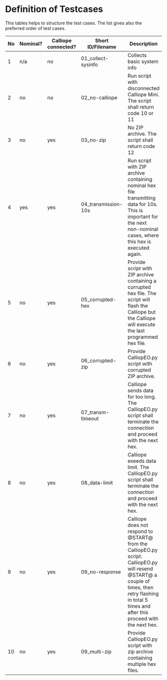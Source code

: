 # Definition of Testcases

This tables helps to structure the test cases. The list gives also the preferred order of test cases.

No | Nominal? | Calliope connected? | Short ID/Filename | Description | Necessary ZIP files | TC implemented?
---|----------|---------------------|-------------------|-------------|---------------------|----------------
1 | n/a | no | 01_collect-sysinfo | Collects basic system info | none needed | yes
2 | no | no | 02_no-calliope | Run script with disconnected Calliope Mini. The script shall return code 10 or 11 | none needed | yes
3 | no | yes | 03_no-zip | No ZIP archive. The script shall return code 12 | none needed | yes
4 | yes | yes | 04_transmission-10s | Run script with ZIP archive containing nominal hex file transmitting data for 10s. This is important for the next non-nominal cases, where this hex is executed again. | 30sec-counter.zip | yes
5 | no | yes | 05_corrupted-hex | Provide script with ZIP archive containing a currupted hex file. The script will flash the Calliope but the Calliope will execute the last programmed hex file. | 30sec-counter.zip, its.garbage.zip | yes
6 | no | yes | 06_corrupted-zip | Provide CalliopEO.py script with corrupted ZIP archive. | 30sec-counter.zip, not.a.zip, 30sec-counter2.zip | yes
7 | no | yes | 07_transm-timeout | Calliope sends data for too long. The CalliopEO.py script shall terminate the connection and proceed with the next hex. | 900sec-counter.zip, 30sec-counter.zip | yes
8 | no | yes | 08_data-limit | Calliope exeeds data limit. The CalliopEO.py script shall terminate the connection and proceed with the next hex. | burst.zip, 30sec-counter.zip | yes
9 | no | yes | 09_no-response | Calliope does not respond to @START@ from the CalliopEO.py script. CalliopEO.py will resend @START@ a couple of times, then retry flashing in total 5 times and after this proceed with the next hex. | no-response.zip, 30sec-counter.zip | no
10 | no | yes | 09_multi-zip | Provide CalliopEO.py script with zip archive containing multiple hex files. | 30sec-counter.zip (multiple times) | no

